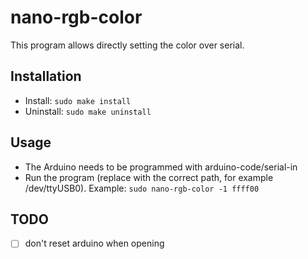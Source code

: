# nano-rgb-color
This program allows directly setting the color over serial.

## Installation

- Install:
``
sudo make install
``
- Uninstall:
``
sudo make uninstall
``

## Usage
- The Arduino needs to be programmed with arduino-code/serial-in
- Run the program (replace <arduino> with the correct path, for example /dev/ttyUSB0). Example:
``
sudo nano-rgb-color -1 ffff00
``

## TODO
- [ ] don't reset arduino when opening
